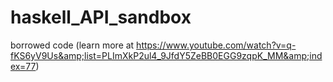 # haskell_API_sandbox
borrowed code (learn more at https://www.youtube.com/watch?v=q-fKS6yV9Us&amp;list=PLImXkP2ul4_9JfdY5ZeBB0EGG9zqpK_MM&amp;index=77)
